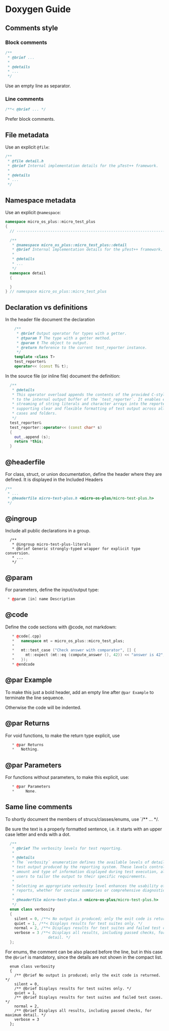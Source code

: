# Doxygen Guide

## Comments style

### Block comments

```cpp
/**
 * @brief ...
 *
 * @details
 * ...
 */
```

Use an empty line as separator.

### Line comments

```cpp
/**< @brief ... */
```

Prefer block comments.

## File metadata

Use an explicit `@file`:

```cpp
/**
 * @file detail.h
 * @brief Internal implementation details for the µTest++ framework.
 *
 * @details
 * ...
 */
```

## Namespace metadata

Use an explicit `@namespace`:

```cpp
namespace micro_os_plus::micro_test_plus
{
  // --------------------------------------------------------------------------

  /**
   * @namespace micro_os_plus::micro_test_plus::detail
   * @brief Internal implementation details for the µTest++ framework.
   *
   * @details
   * ...
   */
  namespace detail
  {

  }
} // namespace micro_os_plus::micro_test_plus
```

## Declaration vs definitions

In the header file document the declaration

```cpp
    /**
     * @brief Output operator for types with a getter.
     * @tparam T The type with a getter method.
     * @param t The object to output.
     * @return Reference to the current test_reporter instance.
     */
    template <class T>
    test_reporter&
    operator<< (const T& t);
```

In the source file (or inline file) document the definition:

```cpp
  /**
   * @details
   * This operator overload appends the contents of the provided C-style string
   * to the internal output buffer of the `test_reporter`. It enables efficient
   * streaming of string literals and character arrays into the reporter,
   * supporting clear and flexible formatting of test output across all test
   * cases and folders.
   */
  test_reporter&
  test_reporter::operator<< (const char* s)
  {
    out_.append (s);
    return *this;
  }
```

## @headerfile

For class, struct, or union documentation, define the header where they are defined.
It is displayed in the Included Headers

```cpp
/**
 * ...
 * @headerfile micro-test-plus.h <micro-os-plus/micro-test-plus.h>
 */
```

## @ingroup

Include all public declarations in a group.

```
  /**
   * @ingroup micro-test-plus-literals
   * @brief Generic strongly-typed wrapper for explicit type conversion.
   * ...
   */
```

## @param

For parameters, define the input/output type:

```cpp
 * @param [in] name Description
```

## @code

Define the code sections with @code, not markdown:

```cpp
   * @code{.cpp}
   *   namespace mt = micro_os_plus::micro_test_plus;
   *
   *   mt::test_case ("Check answer with comparator", [] {
   *     mt::expect (mt::eq (compute_answer (), 42)) << "answer is 42";
   *   });
   * @endcode
```

## @par Example

To make this just a bold header, add an empty line after `@par Example` to
terminate the line sequence.

Otherwise the code will be indented.

## @par Returns

For void functions, to make the return type explicit, use

```cpp
   * @par Returns
   *   Nothing.
```

## @par Parameters

For functions without parameters, to make this explicit, use:

```cpp
   * @par Parameters
   *	 None.
```

## Same line comments

To shortly document the members of strucs/classes/enums, use `/** ... */.

Be sure the text is a properly formatted sentence, i.e. it starts with
an upper case letter and ends with a dot.

```c++
  /**
   * @brief The verbosity levels for test reporting.
   *
   * @details
   * The `verbosity` enumeration defines the available levels of detail for
   * test output produced by the reporting system. These levels control the
   * amount and type of information displayed during test execution, allowing
   * users to tailor the output to their specific requirements.
   *
   * Selecting an appropriate verbosity level enhances the usability of test
   * reports, whether for concise summaries or comprehensive diagnostics.
   *
   * @headerfile micro-test-plus.h <micro-os-plus/micro-test-plus.h>
   */
  enum class verbosity
  {
    silent = 0, /**< No output is produced; only the exit code is returned. */
    quiet = 1, /**< Displays results for test suites only. */
    normal = 2, /**< Displays results for test suites and failed test cases. */
    verbose = 3 /**< Displays all results, including passed checks, for maximum
                   detail. */
  };
```

For enums, the comment can be also placed before the line, but in
this case the `@brief` is mandatory, since the details are not shown in
the compact list.

```
  enum class verbosity
  {
    /** @brief No output is produced; only the exit code is returned. */
    silent = 0,
    /** @brief Displays results for test suites only. */
    quiet = 1,
    /** @brief Displays results for test suites and failed test cases. */
    normal = 2,
    /** @brief Displays all results, including passed checks, for maximum detail. */
    verbose = 3
  };
```
